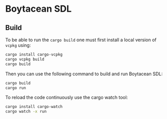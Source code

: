 # Boytacean SDL

## Build

To be able to run the `cargo build` one must first install a local version of `vcpkg` using:

```bash
cargo install cargo-vcpkg
cargo vcpkg build
cargo build
```

Then you can use the following command to build and run Boytacean SDL:

```bash
cargo build
cargo run
```

To reload the code continuously use the cargo watch tool:

```bash
cargo install cargo-watch
cargo watch -x run
```
